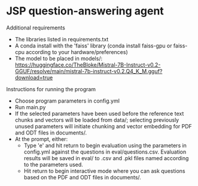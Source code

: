 # JSP question-answering agent

Additional requirements

- The libraries listed in requirements.txt
- A conda install with the 'faiss' library (conda install faiss-gpu or faiss-cpu according to your hardware/preferences)
- The model to be placed in models/: https://huggingface.co/TheBloke/Mistral-7B-Instruct-v0.2-GGUF/resolve/main/mistral-7b-instruct-v0.2.Q4_K_M.gguf?download=true

Instructions for running the program

- Choose program parameters in config.yml
- Run main.py
- If the selected parameters have been used before the reference text chunks and vectors will be loaded from data/; selecting previously unused parameters will initiate chunking and vector embedding for PDF and ODT files in documents/.
- At the prompt, either:
  - Type 'e' and hit return to begin evaluation using the parameters in config.yml against the questions in eval/questions.csv. Evaluation results will be saved in eval/ to .csv and .pkl files named according to the parameters used.
  - Hit return to begin interactive mode where you can ask questions based on the PDF and ODT files in documents/.
